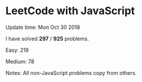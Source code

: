 # LeetCode with JavaScript

Update time: Mon Oct 30 2018

I have solved **297** / **925** problems.

Easy: 219

Medium: 78

Notes: All non-JavaScript problems copy from others.